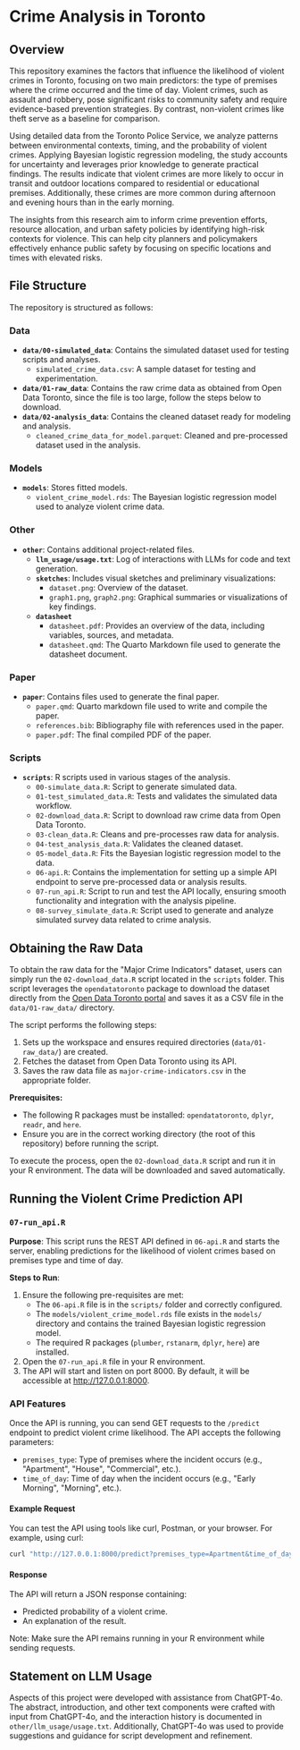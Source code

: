 # Crime Analysis in Toronto

## Overview

This repository examines the factors that influence the likelihood of violent crimes in Toronto, focusing on two main predictors: the type of premises where the crime occurred and the time of day. Violent crimes, such as assault and robbery, pose significant risks to community safety and require evidence-based prevention strategies. By contrast, non-violent crimes like theft serve as a baseline for comparison.

Using detailed data from the Toronto Police Service, we analyze patterns between environmental contexts, timing, and the probability of violent crimes. Applying Bayesian logistic regression modeling, the study accounts for uncertainty and leverages prior knowledge to generate practical findings. The results indicate that violent crimes are more likely to occur in transit and outdoor locations compared to residential or educational premises. Additionally, these crimes are more common during afternoon and evening hours than in the early morning.

The insights from this research aim to inform crime prevention efforts, resource allocation, and urban safety policies by identifying high-risk contexts for violence. This can help city planners and policymakers effectively enhance public safety by focusing on specific locations and times with elevated risks.

## File Structure

The repository is structured as follows:

### Data
- **`data/00-simulated_data`**: Contains the simulated dataset used for testing scripts and analyses.
  - `simulated_crime_data.csv`: A sample dataset for testing and experimentation.
- **`data/01-raw_data`**: Contains the raw crime data as obtained from Open Data Toronto, since the file is too large, follow the steps below to download.
- **`data/02-analysis_data`**: Contains the cleaned dataset ready for modeling and analysis.
  - `cleaned_crime_data_for_model.parquet`: Cleaned and pre-processed dataset used in the analysis.

### Models
- **`models`**: Stores fitted models.
  - `violent_crime_model.rds`: The Bayesian logistic regression model used to analyze violent crime data.

### Other
- **`other`**: Contains additional project-related files.
  - **`llm_usage/usage.txt`**: Log of interactions with LLMs for code and text generation.
  - **`sketches`**: Includes visual sketches and preliminary visualizations:
    - `dataset.png`: Overview of the dataset.
    - `graph1.png`, `graph2.png`: Graphical summaries or visualizations of key findings.
  - **`datasheet`**
    - `datasheet.pdf`: Provides an overview of the data, including variables, sources, and metadata.
    - `datasheet.qmd`: The Quarto Markdown file used to generate the datasheet document.

### Paper
- **`paper`**: Contains files used to generate the final paper.
  - `paper.qmd`: Quarto markdown file used to write and compile the paper.
  - `references.bib`: Bibliography file with references used in the paper.
  - `paper.pdf`: The final compiled PDF of the paper.

### Scripts
- **`scripts`**: R scripts used in various stages of the analysis.
  - `00-simulate_data.R`: Script to generate simulated data.
  - `01-test_simulated_data.R`: Tests and validates the simulated data workflow.
  - `02-download_data.R`: Script to download raw crime data from Open Data Toronto.
  - `03-clean_data.R`: Cleans and pre-processes raw data for analysis.
  - `04-test_analysis_data.R`: Validates the cleaned dataset.
  - `05-model_data.R`: Fits the Bayesian logistic regression model to the data.
  - `06-api.R`: Contains the implementation for setting up a simple API endpoint to serve pre-processed data or analysis results.
  - `07-run_api.R`: Script to run and test the API locally, ensuring smooth functionality and integration with the analysis pipeline.
  - `08-survey_simulate_data.R`: Script used to generate and analyze simulated survey data related to crime analysis.


## Obtaining the Raw Data

To obtain the raw data for the "Major Crime Indicators" dataset, users can simply run the `02-download_data.R` script located in the `scripts` folder. This script leverages the `opendatatoronto` package to download the dataset directly from the [Open Data Toronto portal](https://open.toronto.ca/dataset/major-crime-indicators/) and saves it as a CSV file in the `data/01-raw_data/` directory.

The script performs the following steps:
1. Sets up the workspace and ensures required directories (`data/01-raw_data/`) are created.
2. Fetches the dataset from Open Data Toronto using its API.
3. Saves the raw data file as `major-crime-indicators.csv` in the appropriate folder.

**Prerequisites:**
- The following R packages must be installed: `opendatatoronto`, `dplyr`, `readr`, and `here`.
- Ensure you are in the correct working directory (the root of this repository) before running the script.

To execute the process, open the `02-download_data.R` script and run it in your R environment. The data will be downloaded and saved automatically.

## Running the Violent Crime Prediction API

### `07-run_api.R`
**Purpose**: This script runs the REST API defined in `06-api.R` and starts the server, enabling predictions for the likelihood of violent crimes based on premises type and time of day.

**Steps to Run**:
1. Ensure the following pre-requisites are met:
   - The `06-api.R` file is in the `scripts/` folder and correctly configured.
   - The `models/violent_crime_model.rds` file exists in the `models/` directory and contains the trained Bayesian logistic regression model.
   - The required R packages (`plumber`, `rstanarm`, `dplyr`, `here`) are installed.
2. Open the `07-run_api.R` file in your R environment.
3. The API will start and listen on port 8000. By default, it will be 
accessible at http://127.0.0.1:8000.

### API Features
Once the API is running, you can send GET requests to the `/predict` endpoint to predict violent crime likelihood. The API accepts the following parameters:

- `premises_type`: Type of premises where the incident occurs (e.g., "Apartment", "House", "Commercial", etc.).
- `time_of_day`: Time of day when the incident occurs (e.g., "Early Morning", "Morning", etc.).

#### Example Request
You can test the API using tools like curl, Postman, or your browser. For example, using curl:

```bash
curl "http://127.0.0.1:8000/predict?premises_type=Apartment&time_of_day=Morning"
```
#### Response
The API will return a JSON response containing:
- Predicted probability of a violent crime.
- An explanation of the result.

Note: Make sure the API remains running in your R environment while sending requests.


## Statement on LLM Usage

Aspects of this project were developed with assistance from ChatGPT-4o. The abstract, introduction, and other text components were crafted with input from ChatGPT-4o, and the interaction history is documented in `other/llm_usage/usage.txt`. Additionally, ChatGPT-4o was used to provide suggestions and guidance for script development and refinement.
